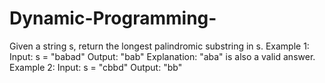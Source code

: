 # Dynamic-Programming-
Given a string s, return the longest palindromic substring in s.     Example 1:  Input: s = "babad" Output: "bab" Explanation: "aba" is also a valid answer. Example 2:  Input: s = "cbbd" Output: "bb"  

